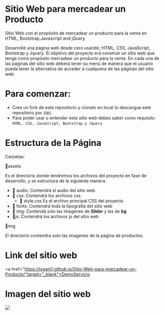 # Sitio Web para mercadear un Producto
Sitio Web con el propósito de mercadear un producto para la venta en HTML, Bootstrap,Javascript and jQuery

Desarrollé una página web desde cero usando; HTML, CSS, JavaScript, Bootstrap y Jquery.
El objetivo del proyecto era construir un sitio web que tenga como propósito mercadear un producto para la venta. 
En cada una de las páginas del sitio web deberá tener su menú de manera que el usuario pueda tener la alternativa
de acceder a cualquiera de las páginas del sitio web.

Para comenzar:
==========
<ul>
  <li>Cree un fork de este repositorio y clonelo en local (o descargue este repositorio por zip).</li>
  <li>Para poder usar o entender este sitio web debes saber como requisito: <code>HTML, CSS, JavaScript, Bootstrap y Jquery</code></li>
</ul>

Estructura de la Página
==========
Carpetas:

📁assets

Es el directorio donde tendremos los archivos del proyecto en fase de desarrollo, y se estructura de la siguiente manera:

<ul>
  <li> 📁 audio: Contendrá el audio del sitio web</li>
  <li> 📁 css: Contendrá los archivos css
     <ul>
  <li> 📄 style.css Es el archivo principal CSS del proyecto</li>
     </ul>
  <li> 📁 fonts: Contendrá toda la tipografía del sitio web</li>
  <li> 📁 img: Contendá solo las imagenes de <strong>Slider</strong> y las de <strong>bg</strong></li>
  <li> 📁js: Contendrá los archivos js del sitio web</li>
</ul>

📁img

El directorio contendra solo las imagenes de la pagina de productos.


Link del sitio web
==========

<a href="https://isgam1.github.io/Sitio-Web-para-mercadear-un-Producto/"target="_blank">DemoServicio</a> 


Imagen del sitio web
==========

![](https://github.com/isgam1/Sitio-Web-para-mercadear-un-Producto/blob/master/readme/HomeScreenshot.png)
